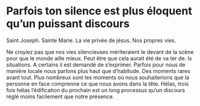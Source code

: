 # Parfois ton silence est plus éloquent qu’un puissant discours
Saint Joseph. 
Sainte Marie. 
La vie privée de jésus. 
Nos propres vies. 

Ne croyiez pas que nos vies silencieuses mériteraient le devant de la scène pour que le monde aille mieux. Peut être que cela aurait été de va ter de. Is situations. 
A certains il est demandé de s’exprimer. Parfois pour nous de manière locale nous parlons plus haut que d’habitude. Des moments rares avant tout. Plus nombreux sont les moments où nous souhaiterions que la personne en face comprenne ce que nous avons dans la tête. Hélas, trois fois hélas l’édification du prochain est un long processus qu’un discours réglé moins facilement que notre présence. 
